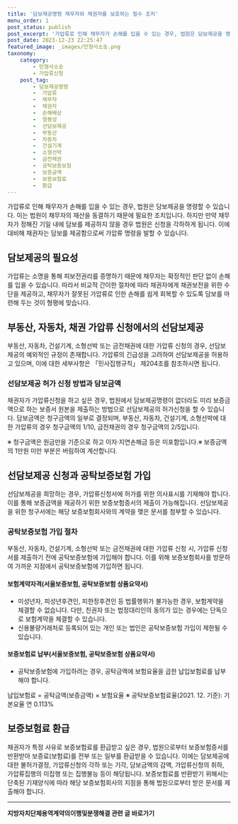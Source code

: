 ```yaml
---
title: '담보제공명령 채무자와 채권자를 보호하는 필수 조치'
menu_order: 1
post_status: publish
post_excerpt: '가압류로 인해 채무자가 손해를 입을 수 있는 경우, 법원은 담보제공을 명령할 수 있습니다. 이는 법원이 채무자의 재산을 동결하기 때문에 필요한 조치입니다. 하지만 만약 채무자가 정해진 기일 내에 담보를 제공하지 않을 경우 법원은 신청을 각하하게 됩니다. 이에 대비해 채권자는 담보를 제공함으로써 가압류 명령을 발할 수 있습니다.'
post_date: 2023-12-23 22:25:47
featured_image: _images/민형사소송.png
taxonomy:
    category:
        - 민형사소송
        - 가압류신청
    post_tag:
        - 담보제공명령
        -  가압류
        -  채무자
        -  채권자
        -  손해배상
        -  형평성
        -  선담보제공
        -  부동산
        -  자동차
        -  건설기계
        -  소형선박
        -  금전채권
        -  공탁보증보험
        -  보증금액
        -  보증보험료
        -  환급
---
```



가압류로 인해 채무자가 손해를 입을 수 있는 경우, 법원은 담보제공을 명령할 수 있습니다. 이는 법원이 채무자의 재산을 동결하기 때문에 필요한 조치입니다. 하지만 만약 채무자가 정해진 기일 내에 담보를 제공하지 않을 경우 법원은 신청을 각하하게 됩니다. 이에 대비해 채권자는 담보를 제공함으로써 가압류 명령을 발할 수 있습니다.

## 담보제공의 필요성

가압류는 소명을 통해 피보전권리를 증명하기 때문에 채무자는 확정적인 판단 없이 손해를 입을 수 있습니다. 따라서 비교적 간이한 절차에 따라 채권자에게 채권보전을 위한 수단을 제공하고, 채무자가 잘못된 가압류로 인한 손해를 쉽게 회복할 수 있도록 담보를 마련해 두는 것이 형평에 맞습니다.

## 부동산, 자동차, 채권 가압류 신청에서의 선담보제공

부동산, 자동차, 건설기계, 소형선박 또는 금전채권에 대한 가압류 신청의 경우, 선담보제공의 예외적인 규정이 존재합니다. 가압류의 긴급성을 고려하여 선담보제공을 허용하고 있으며, 이에 대한 세부사항은 「민사집행규칙」 제204조를 참조하시면 됩니다.

### 선담보제공 허가 신청 방법과 담보금액

채권자가 가압류신청을 하고 싶은 경우, 법원에서 담보제공명령이 없더라도 미리 보증금액으로 하는 보증서 원본을 제출하는 방법으로 선담보제공의 허가신청을 할 수 있습니다. 담보금액은 청구금액의 일부로 결정되며, 부동산, 자동차, 건설기계, 소형선박에 대한 가압류의 경우 청구금액의 1/10, 금전채권의 경우 청구금액의 2/5입니다.

※ 청구금액은 원금만을 기준으로 하고 이자·지연손해금 등은 미포함입니다.※ 보증금액의 1만원 미만 부분은 버림하여 계산합니다.

## 선담보제공 신청과 공탁보증보험 가입

선담보제공을 희망하는 경우, 가압류신청서에 허가를 위한 의사표시를 기재해야 합니다. 이를 통해 보증금액을 제공하기 위한 보증보험증서의 제출이 가능해집니다. 선담보제공을 위한 청구서에는 해당 보증보험회사와의 계약을 맺은 문서를 첨부할 수 있습니다.

### 공탁보증보험 가입 절차

부동산, 자동차, 건설기계, 소형선박 또는 금전채권에 대한 가압류 신청 시, 가압류 신청서를 제출하기 전에 공탁보증보험에 가입해야 합니다. 이를 위해 보증보험회사를 방문하여 가까운 지점에서 공탁보증보험에 가입하면 됩니다.

#### 보험계약자격(서울보증보험, 공탁보증보험 상품요약서)

- 미성년자, 피성년후견인, 피한정후견인 등 법률행위가 불가능한 경우, 보험계약을 체결할 수 없습니다. 다만, 친권자 또는 법정대리인의 동의가 있는 경우에는 단독으로 보험계약을 체결할 수 있습니다.
- 신용불량거래처로 등록되어 있는 개인 또는 법인은 공탁보증보험 가입이 제한될 수 있습니다.

#### 보증보험료 납부(서울보증보험, 공탁보증보험 상품요약서)

- 공탁보증보험에 가입하려는 경우, 공탁금액에 보험요율을 곱한 납입보험료를 납부해야 합니다.

납입보험료 = 공탁금액(보증금액) × 보험요율
※ 공탁보증보험료율(2021. 12. 기준): 기본요율 연 0.113%

## 보증보험료 환급

채권자가 특정 사유로 보증보험료를 환급받고 싶은 경우, 법원으로부터 보증보험증서를 반환받아 보증료(보험료)를 전부 또는 일부를 환급받을 수 있습니다. 이에는 담보제공에 대한 불허가결정, 가압류신청의 각하 또는 기각, 담보금액의 감액, 가압류신청의 취하, 가압류집행의 미집행 또는 집행불능 등이 해당됩니다. 보증보험료를 반환받기 위해서는 단축된 기재양식에 따라 해당 보증보험회사의 지점을 통해 법원으로부터 받은 문서를 제출해야 합니다.


<!-- wp:separator -->
<hr class="wp-block-separator has-alpha-channel-opacity"/>
<!-- /wp:separator -->

<!-- wp:group {"backgroundColor":"base","layout":{"type":"constrained"}} -->
<div class="wp-block-group has-base-background-color has-background"><!-- wp:paragraph {"align":"center","fontSize":"medium"} -->
<p class="has-text-align-center has-large-font-size"><strong>지방자치단체용역계약의이행및분쟁해결 관련 글 바로가기</strong></p>
<!-- /wp:paragraph -->


<!-- wp:latest-posts
{"categories":[{"id":7295,"count":19,"description":"","link":"https://uknowlaw.com/category/%ec%a7%80%eb%b0%a9%ec%9e%90%ec%b9%98%eb%8b%a8%ec%b2%b4%ec%9a%a9%ec%97%ad%ea%b3%84%ec%95%bd%ec%9d%98%ec%9d%b4%ed%96%89%eb%b0%8f%eb%b6%84%ec%9f%81%ed%95%b4%ea%b2%b0/","name":"지방자치단체용역계약의이행및분쟁해결","slug":"지방자치단체용역계약의이행및분쟁해결","taxonomy":"category","parent":0,"meta":[],"_links":{"self":[{"href":"https://uknowlaw.com/wp-json/wp/v2/categories/7295"}],"collection":[{"href":"https://uknowlaw.com/wp-json/wp/v2/categories"}],"about":[{"href":"https://uknowlaw.com/wp-json/wp/v2/taxonomies/category"}],"wp:post_type":[{"href":"https://uknowlaw.com/wp-json/wp/v2/posts?categories=7295"}],"curies":[{"name":"wp","href":"https://api.w.org/{rel}","templated":true}]}}],"postsToShow":100,"excerptLength":28,"postLayout":"grid","columns":2,"featuredImageAlign":"left","featuredImageSizeSlug":"large","fontSize":"small"} /--></div>
<!-- /wp:group -->